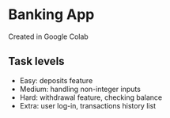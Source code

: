 # Banking App
  Created in Google Colab
  
## Task levels
- Easy: deposits feature
- Medium: handling non-integer inputs
- Hard: withdrawal feature, checking balance
- Extra: user log-in, transactions history list
